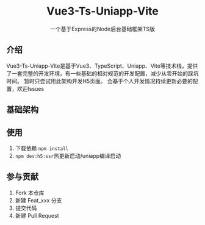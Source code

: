 <h1 align="center">Vue3-Ts-Uniapp-Vite</h1>
<p align="center">一个基于Express的Node后台基础框架TS版</p>

## 介绍
Vue3-Ts-Uniapp-Vite是基于Vue3、TypeScript、Uniapp、Vite等技术栈，提供了一套完整的开发环境，有一些基础的相对规范的开发配置，减少从零开始的踩坑时间。
暂时只尝试用此架构开发H5页面。
会基于个人开发情况持续更新必要的配置，欢迎Issues

##  基础架构

##  使用
  
1. 下载依赖 `npm install`
2. `npm dev:h5:ssr`热更新启动/uniapp编译启动
  
##  参与贡献
  
1. Fork 本仓库
2. 新建 Feat_xxx 分支
3. 提交代码
4. 新建 Pull Request
